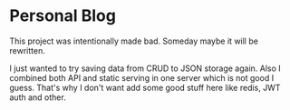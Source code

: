 # Personal Blog

This project was intentionally made bad. Someday maybe it will be rewritten.

I just wanted to try saving data from CRUD to JSON storage again. Also I combined
both API and static serving in one server which is not good I guess. That's why I
don't want add some good stuff here like redis, JWT auth and other.